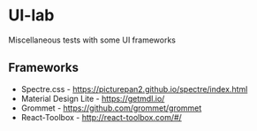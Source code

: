 # UI-lab
Miscellaneous tests with some UI frameworks

## Frameworks

- Spectre.css - https://picturepan2.github.io/spectre/index.html
- Material Design Lite - https://getmdl.io/
- Grommet - https://github.com/grommet/grommet
- React-Toolbox - http://react-toolbox.com/#/
